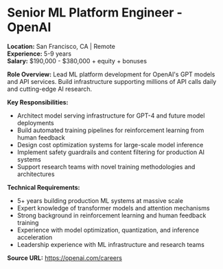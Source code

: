 # Senior ML Platform Engineer - OpenAI

**Location:** San Francisco, CA | Remote  
**Experience:** 5-9 years  
**Salary:** $190,000 - $380,000 + equity + bonuses

**Role Overview:**
Lead ML platform development for OpenAI's GPT models and API services. Build infrastructure supporting millions of API calls daily and cutting-edge AI research.

**Key Responsibilities:**
- Architect model serving infrastructure for GPT-4 and future model deployments
- Build automated training pipelines for reinforcement learning from human feedback
- Design cost optimization systems for large-scale model inference
- Implement safety guardrails and content filtering for production AI systems
- Support research teams with novel training methodologies and architectures

**Technical Requirements:**
- 5+ years building production ML systems at massive scale
- Expert knowledge of transformer models and attention mechanisms
- Strong background in reinforcement learning and human feedback training
- Experience with model optimization, quantization, and inference acceleration
- Leadership experience with ML infrastructure and research teams

**Source URL:** https://openai.com/careers